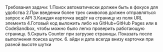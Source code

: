 Требования задачи:
1.Поиск автоматически должен быть в фокусе для удобства
2.При введении более трех символов должен отправляться запрос к API
3.Каждая карточка ведёт на страницу из поля URL элемента
4.Готовый код выложить либо на GitHub+GitHub Pages или в CodeSandbox, чтобы можно было легко проверить работающую страницу.
5.Скрыть Counter при загрузке страницы. Показать после выполнения поиска шуток.
6. айди и дата всегда внизу карточки при разной высоте шутки